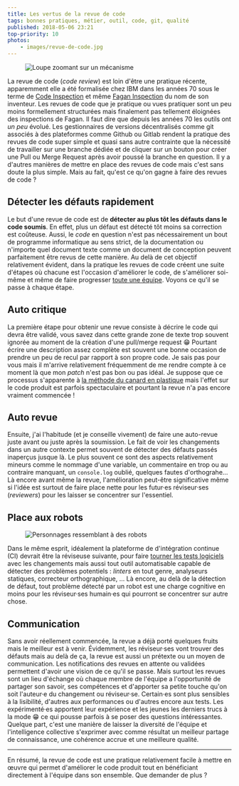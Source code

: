 ```yaml
---
title: Les vertus de la revue de code
tags: bonnes pratiques, métier, outil, code, git, qualité
published: 2018-05-06 23:21
top-priority: 10
photos:
    - images/revue-de-code.jpg
---
```


<figure class="object-center bordered">
    <img loading="lazy" src="/images/660x/revue-de-code.jpg" alt="Loupe zoomant sur un
    mécanisme">
</figure>

La revue de code (*code review*) est loin d'être une pratique récente,
apparemment elle a été formalisée chez IBM dans les années 70 sous le terme de
[Code
Inspection](https://researcher.watson.ibm.com/researcher/view_page.php?id=6981)
et même [Fagan Inspection](https://en.wikipedia.org/wiki/Fagan_inspection) du
nom de son inventeur. Les revues de code que je pratique ou vues pratiquer sont un
peu moins formellement structurées mais finalement pas tellement éloignées des
inspections de Fagan. Il faut dire que depuis les années 70 les outils ont *un
peu* évolué. Les gestionnaires de versions décentralisés comme git associés à
des plateformes comme Github ou Gitlab rendent la pratique des revues de code
super simple et quasi sans autre contrainte que la nécessité de travailler sur
une branche dédiée et de cliquer sur un bouton pour créer une Pull ou Merge
Request après avoir poussé la branche en question. Il y a d'autres manières de
mettre en place des revues de code mais c'est sans doute la plus
simple. Mais au fait, qu'est ce qu'on gagne à faire des revues de code&nbsp;?

## Détecter les défauts rapidement

Le but d'une revue de code est de **détecter au plus tôt les défauts dans le
code soumis**. En effet, plus un défaut est détecté tôt moins sa correction est
coûteuse. Aussi, le *code* en question n'est pas nécessairement un bout de
programme informatique au sens strict, de la documentation ou n'importe quel
document texte comme un document de conception peuvent parfaitement être revus
de cette manière. Au delà de cet objectif relativement évident, dans la pratique
les revues de code créent une suite d'étapes où chacune est l'occasion
d'améliorer le code, de s'améliorer soi-même et même de faire progresser [toute
une équipe](/post/travail-d-equipe/). Voyons ce qu'il se passe à chaque étape.

## Auto critique

La première étape pour obtenir une revue consiste à décrire le code qui devra
être validé, vous savez dans cette grande zone de texte trop souvent ignorée au
moment de la création d'une pull/merge request 😁 Pourtant écrire une
description assez complète est souvent une bonne occasion de prendre un peu de
recul par rapport à son propre code. Je sais pas pour vous mais il m'arrive
relativement fréquemment de me rendre compte à ce moment là que mon *patch*
n'est pas bon ou pas idéal. Je suppose que ce processus s'apparente à [la
méthode du canard en
plastique](https://fr.wikipedia.org/wiki/M%C3%A9thode_du_canard_en_plastique)
mais l'effet sur le code produit est parfois spectaculaire et pourtant la revue
n'a pas encore vraiment commencée&nbsp;!

## Auto revue

Ensuite, j'ai l'habitude (et je conseille vivement) de faire une auto-revue
juste avant ou juste après la soumission. Le fait de voir les changements dans
un autre contexte permet souvent de détecter des défauts passés inaperçus jusque
là. Le plus souvent ce sont des aspects relativement mineurs comme le nommage
d'une variable, un commentaire en trop ou au contraire manquant, un
`console.log` oublié, quelques fautes d'orthograhe… Là encore avant même la
revue, l'amélioration peut-être significative même si l'idée est surtout de
faire place nette pour les futur·es réviseur·ses (*reviewers*) pour les laisser se
concentrer sur l'essentiel.

## Place aux robots

<figure class="object-center bordered">
    <img loading="lazy" src="/images/660x/robots.jpg" alt="Personnages ressemblant à des robots">
</figure>

Dans le même esprit, idéalement la plateforme de d'intégration continue (CI)
devrait être la réviseuse suivante, pour faire [tourner les tests
logiciels](/post/bon-test-unitaire-integration-fonctionnel/) avec les
changements mais aussi tout outil automatisable capable de détecter des
problèmes potentiels&nbsp;: *linters* en tout genre, analyseurs statiques, correcteur
orthographique,&nbsp;… Là encore, au delà de la détection de défaut, tout
problème détecté par un robot est une charge cognitive en moins pour les
réviseur·ses humain·es qui pourront se concentrer sur autre chose.

## Communication

Sans avoir réellement commencée, la revue a déjà porté quelques fruits mais le
meilleur est à venir. Évidemment, les réviseur·ses vont trouver des défauts mais
au delà de ça, la revue est aussi un prétexte ou un moyen de communication.  Les
notifications des revues en attente ou validées permettent d'avoir une vision de
ce qu'il se passe. Mais surtout les revues sont un lieu d'échange où chaque
membre de l'équipe a l'opportunité de partager son savoir, ses compétences et
d'apporter sa petite touche qu'on soit l'auteur·e du changement ou réviseur·se.
Certain·es sont plus sensibles à la lisibilité, d'autres aux performances ou
d'autres encore aux tests. Les expérimenté·es apportent leur expérience et les
jeunes les derniers trucs à la mode 😁 ce qui pousse parfois à se poser des
questions intéressantes. Quelque part, c'est une manière de laisser la diversité
de l'équipe et l'intelligence collective s'exprimer avec comme résultat un
meilleur partage de connaissance, une cohérence accrue et une meilleure qualité.

---

En résumé, la revue de code est une pratique relativement facile à mettre en
œuvre qui permet d'améliorer le code produit tout en bénéficiant directement à
l'équipe dans son ensemble. Que demander de plus&nbsp;?

